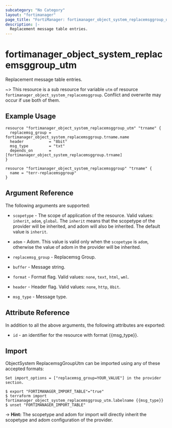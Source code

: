 ```yaml
---
subcategory: "No Category"
layout: "fortimanager"
page_title: "FortiManager: fortimanager_object_system_replacemsggroup_utm"
description: |-
  Replacement message table entries.
---
```


# fortimanager_object_system_replacemsggroup_utm
Replacement message table entries.

~> This resource is a sub resource for variable `utm` of resource `fortimanager_object_system_replacemsggroup`. Conflict and overwrite may occur if use both of them.



## Example Usage

```hcl
resource "fortimanager_object_system_replacemsggroup_utm" "trname" {
  replacemsg_group = fortimanager_object_system_replacemsggroup.trname.name
  header           = "8bit"
  msg_type         = "txt"
  depends_on       = [fortimanager_object_system_replacemsggroup.trname]
}

resource "fortimanager_object_system_replacemsggroup" "trname" {
  name = "terr-replacemsggroup"
}
```

## Argument Reference


The following arguments are supported:

* `scopetype` - The scope of application of the resource. Valid values: `inherit`, `adom`, `global`. The `inherit` means that the scopetype of the provider will be inherited, and adom will also be inherited. The default value is `inherit`.
* `adom` - Adom. This value is valid only when the `scopetype` is `adom`, otherwise the value of adom in the provider will be inherited.
* `replacemsg_group` - Replacemsg Group.

* `buffer` - Message string.
* `format` - Format flag. Valid values: `none`, `text`, `html`, `wml`.

* `header` - Header flag. Valid values: `none`, `http`, `8bit`.

* `msg_type` - Message type.


## Attribute Reference

In addition to all the above arguments, the following attributes are exported:
* `id` - an identifier for the resource with format {{msg_type}}.

## Import

ObjectSystem ReplacemsgGroupUtm can be imported using any of these accepted formats:
```
Set import_options = ["replacemsg_group=YOUR_VALUE"] in the provider section.

$ export "FORTIMANAGER_IMPORT_TABLE"="true"
$ terraform import fortimanager_object_system_replacemsggroup_utm.labelname {{msg_type}}
$ unset "FORTIMANAGER_IMPORT_TABLE"
```
-> **Hint:** The scopetype and adom for import will directly inherit the scopetype and adom configuration of the provider.
